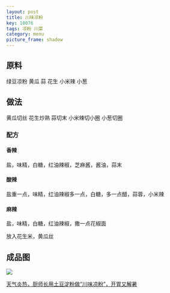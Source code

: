 ```yaml
---
layout: post
title: 川味凉粉
key: 10076
tags: 凉粉 川菜
category: menu
picture_frame: shadow
---
```


## 原料

绿豆凉粉
黄瓜
蒜
花生
小米辣
小葱
<!--more-->

## 做法
黄瓜切丝
花生炒熟
蒜切末
小米辣切小圈
小葱切圈

### 配方
#### 香辣
盐，味精，白糖，红油辣椒，芝麻酱，酱油，蒜末
#### 酸辣
盐重一点，味精，红油辣椒多一点，白糖，多一点醋，蒜蓉，小米辣
#### 麻辣
盐，味精，白糖，红油辣椒，撒一点花椒面

放入花生米，黄瓜丝

## 成品图

![](https://s3.us-west-1.amazonaws.com/menchi.xyz/%E5%B7%9D%E5%91%B3%E5%87%89%E7%B2%89.jpg)

[天气炎热，厨师长用土豆淀粉做“川味凉粉”，开胃又解暑](https://youtu.be/_TGki_Mht88)

